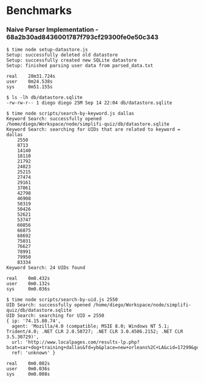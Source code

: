 # Benchmarks

### Naive Parser Implementation - 68a2b30ad8436001787f793cf29300fe0e50c343
    $ time node setup-datastore.js 
    Setup: successfully deleted old datastore
    Setup: successfully created new SQLite datastore
    Setup: finished parsing user data from parsed_data.txt

    real	28m31.724s
    user	0m24.538s
    sys 	0m51.155s

    $ ls -lh db/datastore.sqlite 
    -rw-rw-r-- 1 diego diego 25M Sep 14 22:04 db/datastore.sqlite

    $ time node scripts/search-by-keyword.js dallas
    Keyword Search: successfully opened /home/diego/Workspace/node/simplifi-quiz/db/datastore.sqlite
    Keyword Search: searching for UIDs that are related to keyword = dallas
		2550
		8713
		14140
		18110
		21792
		24823
		25215
		27474
		29161
		37061
		42798
		46908
		50319
		50426
		52621
		53747
		60856
		66875
		68692
		75031
		76627
		78991
		79950
		83334
    Keyword Search: 24 UIDs found

    real	0m0.432s
    user	0m0.132s
    sys    	0m0.036s

    $ time node scripts/search-by-uid.js 2550
    UID Search: successfully opened /home/diego/Workspace/node/simplifi-quiz/db/datastore.sqlite
    UID Search: searching for UID = 2550
    { ip: '74.15.80.74',
      agent: 'Mozilla/4.0 (compatible; MSIE 8.0; Windows NT 5.1; Trident/4.0; .NET CLR 2.0.50727; .NET CLR 3.0.4506.2152; .NET CLR 3.5.30729)',
      url: 'http://www.localpages.com/results-lp.php?bcat=sar+dog+training+dallas&fd=yb&place=new+orleans%2C+LA&cid=17299&geoint=0',
      ref: 'unknown' }

    real	0m0.082s
    user	0m0.036s
    sys    	0m0.008s

